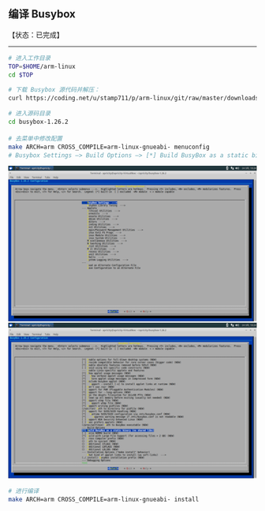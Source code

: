 ## 编译 Busybox

【状态：已完成】

---


```bash
# 进入工作目录
TOP=$HOME/arm-linux
cd $TOP
```

```bash
# 下载 Busybox 源代码并解压：
curl https://coding.net/u/stamp711/p/arm-linux/git/raw/master/downloads/busybox-1.26.2.tar.bz2 | tar -xjf -
```

```bash
# 进入源码目录
cd busybox-1.26.2

# 去菜单中修改配置
make ARCH=arm CROSS_COMPILE=arm-linux-gnueabi- menuconfig
# Busybox Settings —> Build Options —> [*] Build BusyBox as a static binary (no shared libs)
```

![](/assets/busybox_menuconfig_1.png)  
![](/assets/busybox_menuconfig_2.png)

```bash
# 进行编译
make ARCH=arm CROSS_COMPILE=arm-linux-gnueabi- install
```


